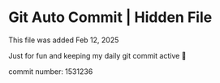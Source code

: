 # Git Auto Commit | Hidden File

This file was added Feb 12, 2025

Just for fun and keeping my daily git commit active 🤪

commit number: 1531236
